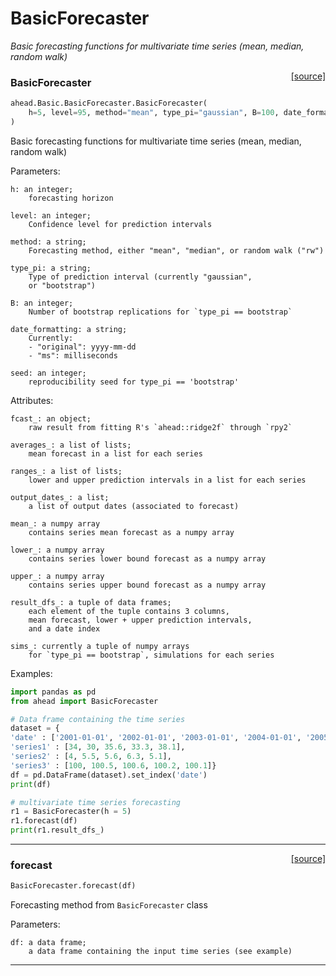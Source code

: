 # BasicForecaster

_Basic forecasting functions for multivariate time series (mean, median, random walk)_

<span style="float:right;">[[source]](https://github.com/Techtonique/ahead_python/blob/main/ahead/Basic/BasicForecaster.py#L45)</span>

### BasicForecaster


```python
ahead.Basic.BasicForecaster.BasicForecaster(
    h=5, level=95, method="mean", type_pi="gaussian", B=100, date_formatting="original", seed=123
)
```


Basic forecasting functions for multivariate time series (mean, median, random walk)

Parameters:

    h: an integer;
        forecasting horizon

    level: an integer;
        Confidence level for prediction intervals

    method: a string;
        Forecasting method, either "mean", "median", or random walk ("rw")    

    type_pi: a string;
        Type of prediction interval (currently "gaussian",
        or "bootstrap")

    B: an integer;
        Number of bootstrap replications for `type_pi == bootstrap`

    date_formatting: a string;
        Currently:
        - "original": yyyy-mm-dd
        - "ms": milliseconds

    seed: an integer;
        reproducibility seed for type_pi == 'bootstrap'

Attributes:

    fcast_: an object;
        raw result from fitting R's `ahead::ridge2f` through `rpy2`

    averages_: a list of lists;
        mean forecast in a list for each series

    ranges_: a list of lists;
        lower and upper prediction intervals in a list for each series

    output_dates_: a list;
        a list of output dates (associated to forecast)

    mean_: a numpy array
        contains series mean forecast as a numpy array 

    lower_: a numpy array 
        contains series lower bound forecast as a numpy array   

    upper_: a numpy array 
        contains series upper bound forecast as a numpy array   

    result_dfs_: a tuple of data frames;
        each element of the tuple contains 3 columns,
        mean forecast, lower + upper prediction intervals,
        and a date index

    sims_: currently a tuple of numpy arrays
        for `type_pi == bootstrap`, simulations for each series

Examples:

```python
import pandas as pd
from ahead import BasicForecaster

# Data frame containing the time series
dataset = {
'date' : ['2001-01-01', '2002-01-01', '2003-01-01', '2004-01-01', '2005-01-01'],
'series1' : [34, 30, 35.6, 33.3, 38.1],
'series2' : [4, 5.5, 5.6, 6.3, 5.1],
'series3' : [100, 100.5, 100.6, 100.2, 100.1]}
df = pd.DataFrame(dataset).set_index('date')
print(df)

# multivariate time series forecasting
r1 = BasicForecaster(h = 5)
r1.forecast(df)
print(r1.result_dfs_)
```


----

<span style="float:right;">[[source]](https://github.com/Techtonique/ahead_python/blob/main/ahead/Basic/BasicForecaster.py#L156)</span>

### forecast


```python
BasicForecaster.forecast(df)
```


Forecasting method from `BasicForecaster` class

Parameters:

    df: a data frame;
        a data frame containing the input time series (see example)


----

